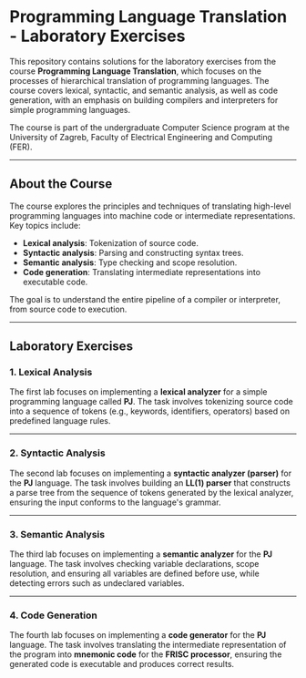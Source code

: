 # Programming Language Translation - Laboratory Exercises

This repository contains solutions for the laboratory exercises from the course **Programming Language Translation**, which focuses on the processes of hierarchical translation of programming languages. The course covers lexical, syntactic, and semantic analysis, as well as code generation, with an emphasis on building compilers and interpreters for simple programming languages.

The course is part of the undergraduate Computer Science program at the University of Zagreb, Faculty of Electrical Engineering and Computing (FER).

---

## About the Course

The course explores the principles and techniques of translating high-level programming languages into machine code or intermediate representations. Key topics include:
- **Lexical analysis**: Tokenization of source code.
- **Syntactic analysis**: Parsing and constructing syntax trees.
- **Semantic analysis**: Type checking and scope resolution.
- **Code generation**: Translating intermediate representations into executable code.

The goal is to understand the entire pipeline of a compiler or interpreter, from source code to execution.

---

## Laboratory Exercises

### 1. **Lexical Analysis**
The first lab focuses on implementing a **lexical analyzer** for a simple programming language called **PJ**. The task involves tokenizing source code into a sequence of tokens (e.g., keywords, identifiers, operators) based on predefined language rules.

---

### 2. **Syntactic Analysis**
The second lab focuses on implementing a **syntactic analyzer (parser)** for the **PJ** language. The task involves building an **LL(1) parser** that constructs a parse tree from the sequence of tokens generated by the lexical analyzer, ensuring the input conforms to the language's grammar.

---

### 3. **Semantic Analysis**
The third lab focuses on implementing a **semantic analyzer** for the **PJ** language. The task involves checking variable declarations, scope resolution, and ensuring all variables are defined before use, while detecting errors such as undeclared variables.

---

### 4. **Code Generation**
The fourth lab focuses on implementing a **code generator** for the **PJ** language. The task involves translating the intermediate representation of the program into **mnemonic code** for the **FRISC processor**, ensuring the generated code is executable and produces correct results.
